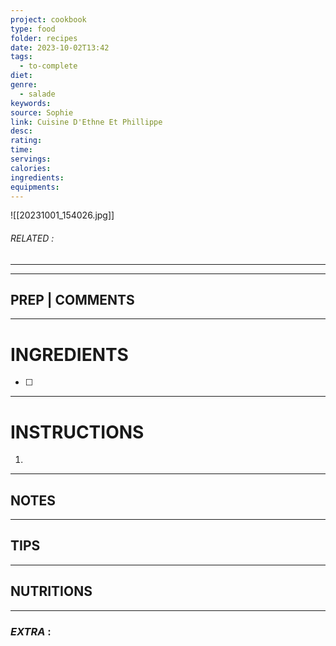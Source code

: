 ```yaml
---
project: cookbook
type: food
folder: recipes
date: 2023-10-02T13:42
tags:
  - to-complete
diet: 
genre:
  - salade
keywords: 
source: Sophie
link: Cuisine D'Ethne Et Phillippe
desc: 
rating: 
time: 
servings: 
calories: 
ingredients: 
equipments:
---
```

![[20231001_154026.jpg]]

###### *RELATED* : 
---


---
## PREP | COMMENTS



---
# INGREDIENTS

- [ ] 

---
# INSTRUCTIONS

1. 

---
## NOTES



---
## TIPS



---
## NUTRITIONS



---
### *EXTRA* :



